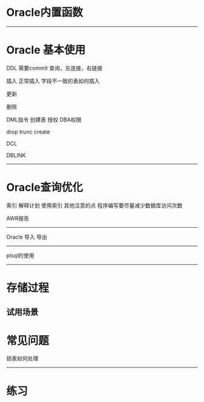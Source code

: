 # Oracle内置函数

--- 
# Oracle 基本使用
DDL 需要commit
查询，左连接，右链接

插入
正常插入
字段不一致的表如何插入

更新

删除

DML指令
创建表
授权
DBA权限

drop trunc create

DCL

DBLINK

---
# Oracle查询优化
索引
解释计划
使用索引
其他注意的点
程序编写要尽量减少数据库访问次数

AWR报告

---
Oracle 导入 导出 

---
plsql的使用

---
# 存储过程
试用场景
---
# 常见问题
锁表如何处理


---
# 练习
